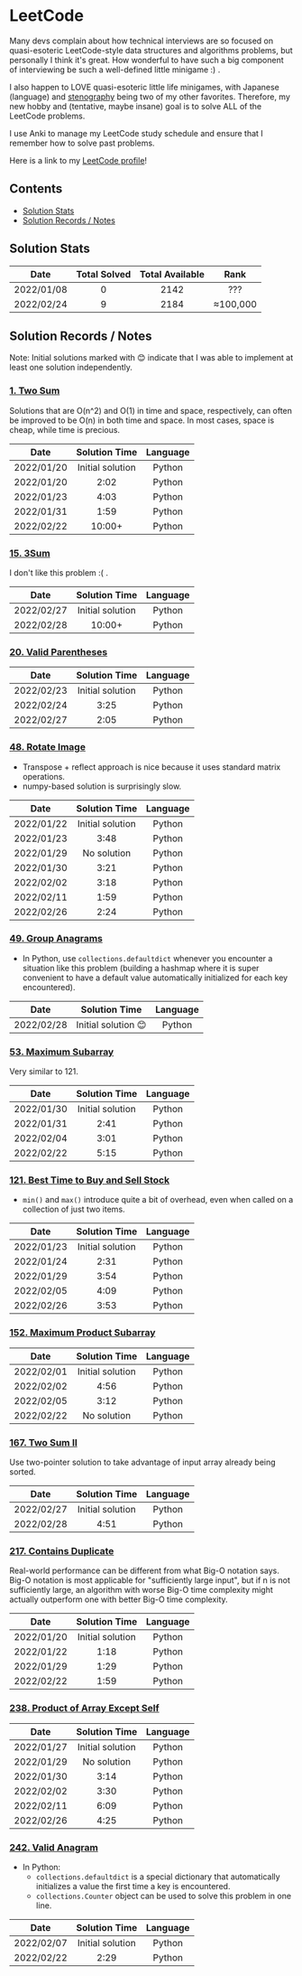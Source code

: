 # LeetCode
Many devs complain about how technical interviews are so focused on quasi-esoteric LeetCode-style data structures and algorithms problems, but personally I think it's great. How wonderful to have such a big component of interviewing be such a well-defined little minigame :) .

I also happen to LOVE quasi-esoteric little life minigames, with Japanese (language) and [stenography](dummy_link) being two of my other favorites. Therefore, my new hobby and (tentative, maybe insane) goal is to solve ALL of the LeetCode problems.

I use Anki to manage my LeetCode study schedule and ensure that I remember how to solve past problems.

Here is a link to my [LeetCode profile](https://leetcode.com/pete-debiase/)!

## Contents
<!-- MarkdownTOC levels="1,2" -->

- [Solution Stats](#solution-stats)
- [Solution Records / Notes](#solution-records--notes)

<!-- /MarkdownTOC -->
<!-- ───────────────────────────────────────────────────────────────────────────── -->

## Solution Stats
|    Date    | Total Solved | Total Available |   Rank   |
|:----------:|:------------:|:---------------:|:--------:|
| 2022/01/08 |      0       |      2142       |   ???    |
| 2022/02/24 |      9       |      2184       | ≈100,000 |

## Solution Records / Notes
Note: Initial solutions marked with 😊 indicate that I was able to implement at least one solution independently.

### [1. Two Sum](https://leetcode.com/problems/two-sum/)
Solutions that are O(n^2) and O(1) in time and space, respectively, can often be improved to be O(n) in both time and space. In most cases, space is cheap, while time is precious.

|    Date    |  Solution Time   | Language |
|:----------:|:----------------:|:--------:|
| 2022/01/20 | Initial solution |  Python  |
| 2022/01/20 |       2:02       |  Python  |
| 2022/01/23 |       4:03       |  Python  |
| 2022/01/31 |       1:59       |  Python  |
| 2022/02/22 |      10:00+      |  Python  |

### [15. 3Sum](https://leetcode.com/problems/3sum/)
I don't like this problem :( .

|    Date    |  Solution Time   | Language |
|:----------:|:----------------:|:--------:|
| 2022/02/27 | Initial solution |  Python  |
| 2022/02/28 |      10:00+      |  Python  |

### [20. Valid Parentheses](https://leetcode.com/problems/valid-parentheses/)

|    Date    |  Solution Time   | Language |
|:----------:|:----------------:|:--------:|
| 2022/02/23 | Initial solution |  Python  |
| 2022/02/24 |       3:25       |  Python  |
| 2022/02/27 |       2:05       |  Python  |

### [48. Rotate Image](https://leetcode.com/problems/rotate-image/)
- Transpose + reflect approach is nice because it uses standard matrix operations.
- numpy-based solution is surprisingly slow.

|    Date    |  Solution Time   | Language |
|:----------:|:----------------:|:--------:|
| 2022/01/22 | Initial solution |  Python  |
| 2022/01/23 |       3:48       |  Python  |
| 2022/01/29 |   No solution    |  Python  |
| 2022/01/30 |       3:21       |  Python  |
| 2022/02/02 |       3:18       |  Python  |
| 2022/02/11 |       1:59       |  Python  |
| 2022/02/26 |       2:24       |  Python  |

### [49. Group Anagrams](https://leetcode.com/problems/group-anagrams/)
- In Python, use `collections.defaultdict` whenever you encounter a situation like this problem (building a hashmap where it is super convenient to have a default value automatically initialized for each key encountered).

|    Date    |   Solution Time    | Language |
|:----------:|:------------------:|:--------:|
| 2022/02/28 | Initial solution 😊 |  Python  |

### [53. Maximum Subarray](https://leetcode.com/problems/maximum-subarray/)
Very similar to 121.

|    Date    |  Solution Time   | Language |
|:----------:|:----------------:|:--------:|
| 2022/01/30 | Initial solution |  Python  |
| 2022/01/31 |       2:41       |  Python  |
| 2022/02/04 |       3:01       |  Python  |
| 2022/02/22 |       5:15       |  Python  |

### [121. Best Time to Buy and Sell Stock](https://leetcode.com/problems/best-time-to-buy-and-sell-stock/)
- `min()` and `max()` introduce quite a bit of overhead, even when called on a collection of just two items.

|    Date    |  Solution Time   | Language |
|:----------:|:----------------:|:--------:|
| 2022/01/23 | Initial solution |  Python  |
| 2022/01/24 |       2:31       |  Python  |
| 2022/01/29 |       3:54       |  Python  |
| 2022/02/05 |       4:09       |  Python  |
| 2022/02/26 |       3:53       |  Python  |

### [152. Maximum Product Subarray](https://leetcode.com/problems/maximum-product-subarray/)

|    Date    |  Solution Time   | Language |
|:----------:|:----------------:|:--------:|
| 2022/02/01 | Initial solution |  Python  |
| 2022/02/02 |       4:56       |  Python  |
| 2022/02/05 |       3:12       |  Python  |
| 2022/02/22 |   No solution    |  Python  |

### [167. Two Sum II](https://leetcode.com/problems/two-sum-ii-input-array-is-sorted/)
Use two-pointer solution to take advantage of input array already being sorted.

|    Date    |  Solution Time   | Language |
|:----------:|:----------------:|:--------:|
| 2022/02/27 | Initial solution |  Python  |
| 2022/02/28 |       4:51       |  Python  |

### [217. Contains Duplicate](https://leetcode.com/problems/contains-duplicate/)
Real-world performance can be different from what Big-O notation says. Big-O notation is most applicable for "sufficiently large input", but if n is not sufficiently large, an algorithm with worse Big-O time complexity might actually outperform one with better Big-O time complexity.

|    Date    |  Solution Time   | Language |
|:----------:|:----------------:|:--------:|
| 2022/01/20 | Initial solution |  Python  |
| 2022/01/22 |       1:18       |  Python  |
| 2022/01/29 |       1:29       |  Python  |
| 2022/02/22 |       1:59       |  Python  |

### [238. Product of Array Except Self](https://leetcode.com/problems/product-of-array-except-self/)

|    Date    |  Solution Time   | Language |
|:----------:|:----------------:|:--------:|
| 2022/01/27 | Initial solution |  Python  |
| 2022/01/29 |   No solution    |  Python  |
| 2022/01/30 |       3:14       |  Python  |
| 2022/02/02 |       3:30       |  Python  |
| 2022/02/11 |       6:09       |  Python  |
| 2022/02/26 |       4:25       |  Python  |

### [242. Valid Anagram](https://leetcode.com/problems/valid-anagram/)
- In Python:
    + `collections.defaultdict` is a special dictionary that automatically initializes a value the first time a key is encountered.
    + `collections.Counter` object can be used to solve this problem in one line.

|    Date    |  Solution Time   | Language |
|:----------:|:----------------:|:--------:|
| 2022/02/07 | Initial solution |  Python  |
| 2022/02/22 |       2:29       |  Python  |
